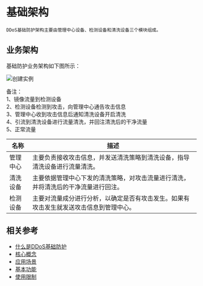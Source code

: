 # 基础架构

    DDoS基础防护架构主要由管理中心设备、检测设备和清洗设备三个模块组成。
    
## 业务架构

基础防护业务架构如下图所示：

![创建实例](https://github.com/jdcloudcom/cn/blob/edit/image/Basic%20Anti-DDos/Infrastructure01.png)

备注：</br>
      1、镜像流量到检测设备 </br>
      2、检测设备检测到攻击，向管理中心通告攻击信息</br>
      3、管理中心收到攻击信息后通知清洗设备开启清洗</br>
      4、引流到清洗设备进行流量清洗，并回注清洗后的干净流量</br>
      5、正常流量</br>

|名称|描述|
| - | - |
|管理中心|主要负责接收攻击信息，并发送清洗策略到清洗设备，指导清洗设备进行流量清洗。
|清洗设备|主要依据管理中心下发的清洗策略，对攻击流量进行清洗，并将清洗后的干净流量进行回注。
|检测设备|主要对流量成分进行分析，以确定是否有攻击发生。如果有攻击发生就发送攻击信息到管理中心。

## 相关参考

- [什么是DDoS基础防护](Product-Overview.md)
- [核心概念](Core-Concepts.md)
- [应用场景](Application-Scenarios.md)
- [基本功能](Features.md)
- [使用限制](Restrictions.md)
